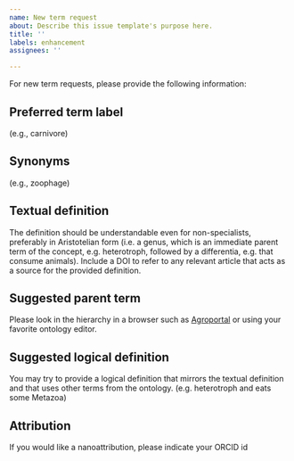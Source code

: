 ```yaml
---
name: New term request
about: Describe this issue template's purpose here.
title: ''
labels: enhancement
assignees: ''

---
```


For new term requests, please provide the following information:

## Preferred term label

(e.g., carnivore)

## Synonyms

(e.g., zoophage)

## Textual definition

The definition should be understandable even for non-specialists, preferably in Aristotelian form (i.e. a genus, which is an immediate parent term of the concept, e.g. heterotroph, followed by a differentia, e.g. that consume animals). Include a DOI to refer to any relevant article that acts as a source for the provided definition.

## Suggested parent term

Please look in the hierarchy in a browser such as [Agroportal](http://agroportal.lirmm.fr/ontologies/SFWO) or using your favorite ontology editor.

## Suggested logical definition

You may try to provide a logical definition that mirrors the textual definition and that uses other terms from the ontology.
(e.g. heterotroph and eats some Metazoa)

## Attribution

If you would like a nanoattribution, please indicate your ORCID id
